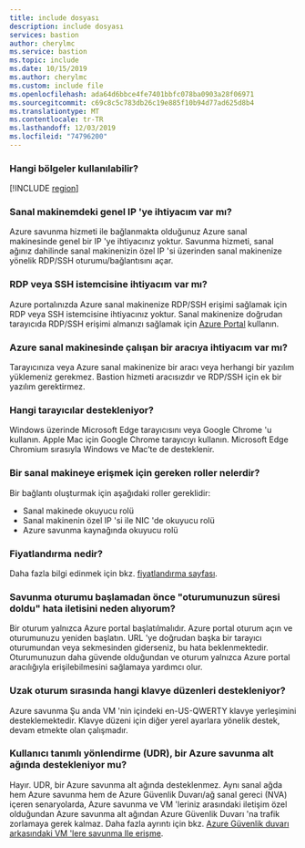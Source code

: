 ```yaml
---
title: include dosyası
description: include dosyası
services: bastion
author: cherylmc
ms.service: bastion
ms.topic: include
ms.date: 10/15/2019
ms.author: cherylmc
ms.custom: include file
ms.openlocfilehash: ada64d6bbce4fe7401bbfc078ba0903a28f06971
ms.sourcegitcommit: c69c8c5c783db26c19e885f10b94d77ad625d8b4
ms.translationtype: MT
ms.contentlocale: tr-TR
ms.lasthandoff: 12/03/2019
ms.locfileid: "74796200"
---
```

### <a name="regions"></a>Hangi bölgeler kullanılabilir?

[!INCLUDE [region](bastion-regions-include.md)]

### <a name="publicip"></a>Sanal makinemdeki genel IP 'ye ihtiyacım var mı?

Azure savunma hizmeti ile bağlanmakta olduğunuz Azure sanal makinesinde genel bir IP 'ye ihtiyacınız yoktur. Savunma hizmeti, sanal ağınız dahilinde sanal makinenizin özel IP 'si üzerinden sanal makinenize yönelik RDP/SSH oturumu/bağlantısını açar.

### <a name="rdpssh"></a>RDP veya SSH istemcisine ihtiyacım var mı?

Azure portalınızda Azure sanal makinenize RDP/SSH erişimi sağlamak için RDP veya SSH istemcisine ihtiyacınız yoktur. Sanal makinenize doğrudan tarayıcıda RDP/SSH erişimi almanızı sağlamak için [Azure Portal](https://portal.azure.com) kullanın.

### <a name="agent"></a>Azure sanal makinesinde çalışan bir aracıya ihtiyacım var mı?

Tarayıcınıza veya Azure sanal makinenize bir aracı veya herhangi bir yazılım yüklemeniz gerekmez. Bastion hizmeti aracısızdır ve RDP/SSH için ek bir yazılım gerektirmez.

### <a name="browsers"></a>Hangi tarayıcılar destekleniyor?

Windows üzerinde Microsoft Edge tarayıcısını veya Google Chrome 'u kullanın. Apple Mac için Google Chrome tarayıcıyı kullanın. Microsoft Edge Chromium sırasıyla Windows ve Mac’te de desteklenir.

### <a name="roles"></a>Bir sanal makineye erişmek için gereken roller nelerdir?

Bir bağlantı oluşturmak için aşağıdaki roller gereklidir:

* Sanal makinede okuyucu rolü
* Sanal makinenin özel IP 'si ile NIC 'de okuyucu rolü
* Azure savunma kaynağında okuyucu rolü

### <a name="pricingpage"></a>Fiyatlandırma nedir?

Daha fazla bilgi edinmek için bkz. [fiyatlandırma sayfası](https://aka.ms/BastionHostPricing).

### <a name="session"></a>Savunma oturumu başlamadan önce "oturumunuzun süresi doldu" hata iletisini neden alıyorum?

Bir oturum yalnızca Azure portal başlatılmalıdır. Azure portal oturum açın ve oturumunuzu yeniden başlatın. URL 'ye doğrudan başka bir tarayıcı oturumundan veya sekmesinden giderseniz, bu hata beklenmektedir. Oturumunuzun daha güvende olduğundan ve oturum yalnızca Azure portal aracılığıyla erişilebilmesini sağlamaya yardımcı olur.

### <a name="keyboard"></a>Uzak oturum sırasında hangi klavye düzenleri destekleniyor?

Azure savunma Şu anda VM 'nin içindeki en-US-QWERTY klavye yerleşimini desteklemektedir.  Klavye düzeni için diğer yerel ayarlara yönelik destek, devam etmekte olan çalışmadır.

### <a name="udr"></a>Kullanıcı tanımlı yönlendirme (UDR), bir Azure savunma alt ağında destekleniyor mu?

Hayır. UDR, bir Azure savunma alt ağında desteklenmez.
Aynı sanal ağda hem Azure savunma hem de Azure Güvenlik Duvarı/ağ sanal gereci (NVA) içeren senaryolarda, Azure savunma ve VM 'leriniz arasındaki iletişim özel olduğundan Azure savunma alt ağından Azure Güvenlik Duvarı 'na trafik zorlamaya gerek kalmaz. Daha fazla ayrıntı için bkz. [Azure Güvenlik duvarı arkasındaki VM 'lere savunma Ile erişme](https://azure.microsoft.com/blog/accessing-virtual-machines-behind-azure-firewall-with-azure-bastion/).
